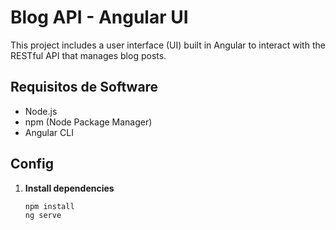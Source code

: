 # Blog API - Angular UI

This project includes a user interface (UI) built in Angular to interact with the RESTful API that manages blog posts.

## Requisitos de Software

- Node.js
- npm (Node Package Manager)
- Angular CLI

## Config

1. **Install dependencies**
   ```bash
   npm install
   ng serve
